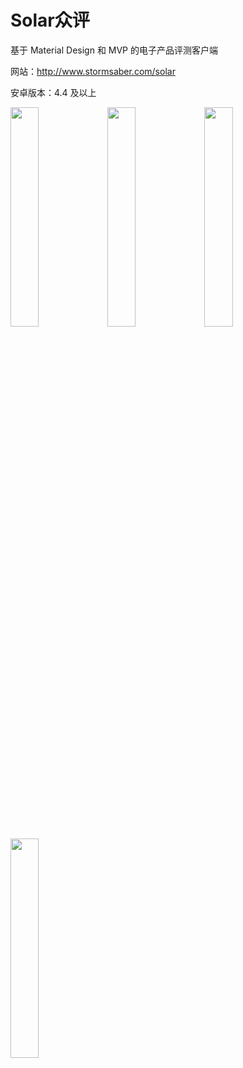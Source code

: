 # Solar众评
基于 Material Design 和 MVP 的电子产品评测客户端

网站：http://www.stormsaber.com/solar

安卓版本：4.4 及以上
<div>
<img width="30%" height="30%" src="https://github.com/Zoctan/MVP-TestsInfoApp/blob/master/screenshot/1.gif"/>

<img width="30%" height="30%" src="https://github.com/Zoctan/MVP-TestsInfoApp/blob/master/screenshot/2.gif"/>

<img width="30%" height="30%" src="https://github.com/Zoctan/MVP-TestsInfoApp/blob/master/screenshot/3.gif"/>
</div>

<div>
<img width="30%" height="30%" src="https://github.com/Zoctan/MVP-TestsInfoApp/blob/master/screenshot/4.gif"/>
</div>
